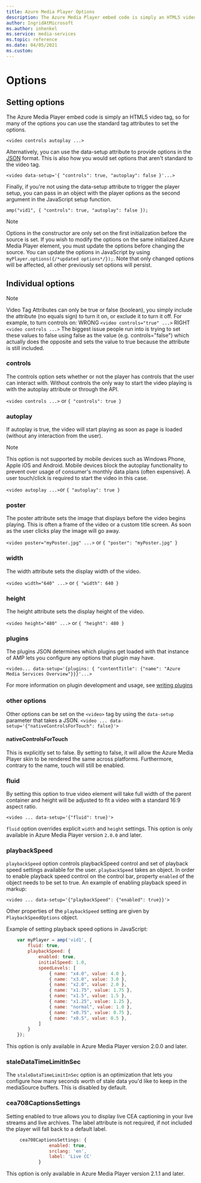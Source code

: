 ```yaml
---
title: Azure Media Player Options
description: The Azure Media Player embed code is simply an HTML5 video tag, so for many of the options you can use the standard tag attributes to set the options.
author: IngridAtMicrosoft
ms.author: inhenkel
ms.service: media-services
ms.topic: reference
ms.date: 04/05/2021
ms.custom:
---
```

# Options #

## Setting options ##

The Azure Media Player embed code is simply an HTML5 video tag, so for many of the options you can use the standard tag attributes to set the options.

`<video controls autoplay ...>`

Alternatively, you can use the data-setup attribute to provide options in the [JSON](http://json.org/example.html) format. This is also how you would set options that aren't standard to the video tag.

`<video data-setup='{ "controls": true, "autoplay": false }'...>`

Finally, if you're not using the data-setup attribute to trigger the player setup, you can pass in an object with the player options as the second argument in the JavaScript setup function.

`amp("vid1", { "controls": true, "autoplay": false });`

> [!NOTE]
> Options in the constructor are only set on the first initialization before the source is set.  If you wish to modify the options on the same initialized Azure Media Player element, you must update the options before changing the source. You can update the options in JavaScript by using `myPlayer.options({/*updated options*/});`. Note that only changed options will be affected, all other previously set options will persist.

## Individual options ##

> [!NOTE]
>Video Tag Attributes can only be true or false (boolean), you simply include the attribute (no equals sign) to turn it on, or exclude it to turn it off. For example, to turn controls on:
> WRONG `<video controls="true" ...>`
> RIGHT `<video controls ...>`
> The biggest issue people run into is trying to set these values to false using false as the value (e.g. controls="false") which actually does the opposite and sets the value to true because the attribute is still included.

### controls ###

The controls option sets whether or not the player has controls that the user can interact with. Without controls the only way to start the video playing is with the autoplay attribute or through the API.

`<video controls ...>`
or
`{ "controls": true }`

### autoplay ###

If autoplay is true, the video will start playing as soon as page is loaded (without any interaction from the user).

> [!NOTE]
> This option is not supported by mobile devices such as Windows Phone, Apple iOS and Android. Mobile devices block the autoplay functionality to prevent over usage of consumer's monthly data plans (often expensive). A user touch/click is required to start the video in this case.

`<video autoplay ...>`or `{ "autoplay": true }`

### poster ###
The poster attribute sets the image that displays before the video begins playing. This is often a frame of the video or a custom title screen. As soon as the user clicks play the image will go away.

`<video poster="myPoster.jpg" ...>` or `{ "poster": "myPoster.jpg" }`

### width ###

The width attribute sets the display width of the video.

`<video width="640" ...>` or `{ "width": 640 }`

### height ###

The height attribute sets the display height of the video.

`<video height="480" ...>` or `{ "height": 480 }`

### plugins ###

The plugins JSON determines which plugins get loaded with that instance of AMP lets you configure any options that plugin may have.

   `<video... data-setup='{plugins: { "contentTitle": {"name": "Azure Media Services Overview"}}}'...>`

For more information on plugin development and usage, see [writing plugins](azure-media-player-writing-plugins.md)

### other options ###

Other options can be set on the `<video>` tag by using the `data-setup` parameter that takes a JSON.
`<video ... data-setup='{"nativeControlsForTouch": false}'>`

#### nativeControlsForTouch ####

This is explicitly set to false. By setting to false, it will allow the Azure Media Player skin to be rendered the same across platforms.  Furthermore, contrary to the name, touch will still be enabled.

### fluid ###

By setting this option to true video element will take full width of the parent container and height will be adjusted to fit a video with a standard 16:9 aspect ratio.

`<video ... data-setup='{"fluid": true}'>`

`fluid` option overrides explicit `width` and `height` settings. This option is only available in Azure Media Player version `2.0.0` and later.

### playbackSpeed ###

`playbackSpeed` option controls playbackSpeed control and set of playback speed settings available for the user. `playbackSpeed` takes an object. In order to enable playback speed control on the control bar, property `enabled` of the object needs to be set to true. An example of enabling playback speed in markup:

`<video ... data-setup='{"playbackSpeed": {"enabled": true}}'>`

Other properties of the `playbackSpeed` setting are given by `PlaybackSpeedOptions` object.

Example of setting playback speed options in JavaScript:

```javascript
    var myPlayer = amp('vid1', {
        fluid: true,
        playbackSpeed: {
            enabled: true,
            initialSpeed: 1.0,
            speedLevels: [
                { name: "x4.0", value: 4.0 },
                { name: "x3.0", value: 3.0 },
                { name: "x2.0", value: 2.0 },
                { name: "x1.75", value: 1.75 },
                { name: "x1.5", value: 1.5 },
                { name: "x1.25", value: 1.25 },
                { name: "normal", value: 1.0 },
                { name: "x0.75", value: 0.75 },
                { name: "x0.5", value: 0.5 },
            ]
        }
    });
```

This option is only available in Azure Media Player version 2.0.0 and later.

### staleDataTimeLimitInSec ###

The `staleDataTimeLimitInSec` option is an optimization that lets you configure how many seconds worth of stale data you'd like to keep in the mediaSource buffers. This is disabled by default.

### cea708CaptionsSettings ###

Setting enabled to true allows you to display live CEA captioning in your live streams and live archives. The label attribute is not required, if not included the player will fall back to a default label.

```javascript
     cea708CaptionsSettings: {
                enabled: true,
                srclang: 'en',
                label: 'Live CC'
            }
```

This option is only available in Azure Media Player version 2.1.1 and later.
